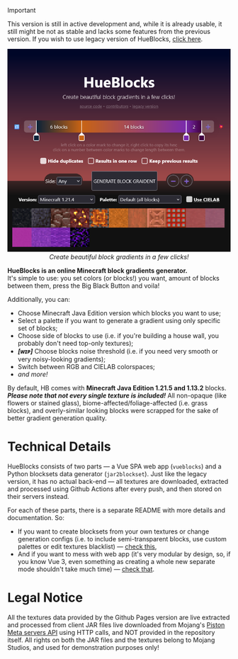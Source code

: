 > [!IMPORTANT]
> This version is still in active development and, while it is already usable, it still might be not as stable and lacks some features from the previous version. If you wish to use legacy version of HueBlocks, [click here](https://1280px.github.io/hueblocks).

<p align=center>
  <a href="https://1280px.github.io/hueblocks-new/">
    <img src='readme-pic.png'><br>
  </a>
  <i>Create beautiful block gradients in a few clicks!</i>
</p>


<b>HueBlocks is an online Minecraft block gradients generator.</b>
<br>It's simple to use: you set colors (or blocks!) you want, amount of blocks between them, press the Big Black Button and voila!

Additionally, you can:
- Choose Minecraft Java Edition version which blocks you want to use;
- Select a palette if you want to generate a gradient using only specific set of blocks;
- Choose side of blocks to use (i.e. if you're building a house wall, you probably don't need top-only textures);
- ***[ᴡɪᴘ]*** Choose blocks noise threshold (i.e. if you need very smooth or very noisy-looking gradients);
- Switch between RGB and CIELAB colorspaces;
- *and more!*

By default, HB comes with **Minecraft Java Edition 1.21.5 and 1.13.2** blocks.
<br>***Please note that not every single texture is included!***
All non-opaque (like flowers or stained glass), biome-affected/foliage-affected (i.e. grass blocks), and overly-similar looking blocks were scrapped for the sake of better gradient generation quality.


# Technical Details

HueBlocks consists of two parts — a Vue SPA web app (`vueblocks`) and a Python blocksets data generator (`jar2blockset`).
Just like the legacy version, it has no actual back-end — all textures are downloaded, extracted and processed using Github Actions after every push, and then stored on their servers instead.

For each of these parts, there is a separate README with more details and documentation. So:
- If you want to create blocksets from your own textures or change generation configs (i.e. to include semi-transparent blocks, use custom palettes or edit textures blacklist) — [check this](https://github.com/1280px/hueblocks-new/tree/master/jar2blockset#readme),
- And if you want to mess with web app (it's very modular by design, so, if you know Vue 3, even something as creating a whole new separate mode shouldn't take much time) — [check that](https://github.com/1280px/hueblocks-new/tree/master/vueblocks#readme).


# Legal Notice

All the textures data provided by the Github Pages version are live extracted and processed from client JAR files 
live downloaded from Mojang's [Piston Meta servers API](https://gist.github.com/skyrising/95a8e6a7287634e097ecafa2f21c240f) using HTTP calls, and NOT provided in the repository itself. 
All rights on both the JAR files and the textures belong to Mojang Studios, and used for demonstration purposes only!
